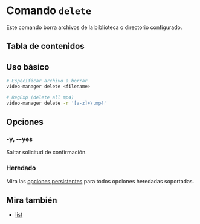 # Comando `delete`

Este comando borra archivos de la biblioteca o directorio configurado.

## Tabla de contenidos

<!--toc:start-->
<!-- - [Comando `delete`](#comando-delete) -->
<!--   - [Tabla de contenidos](#tabla-de-contenidos) -->
<!--   - [Uso básico](#uso-básico) -->
<!--   - [Opciones](#opciones) -->
<!--     - [-y, --yes](#-y---yes) -->
<!--     - [Heredado](#heredado) -->
<!--   - [Mira también](#mira-también) -->
<!--toc:end-->

## Uso básico

```sh
# Especificar archivo a borrar
video-manager delete <filename>

# RegExp (delete all mp4)
video-manager delete -r '[a-z]+\.mp4'
```

## Opciones

### -y, --yes

Saltar solicitud de confirmación.

### Heredado

Mira las [opciones persistentes](./index.md#opciones-persistentes) para todos opciones heredadas soportadas.

## Mira también

- [list](./list.md)
